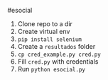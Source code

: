 #esocial

1. Clone repo to a dir
2. Create virtual env
3. ``` pip install selenium ```
4. Create a ``` resultados ``` folder
5. ``` cp cred_example.py cred.py ```
6. Fill ``` cred.py ``` with credentials
7. Run ``` python esocial.py ```